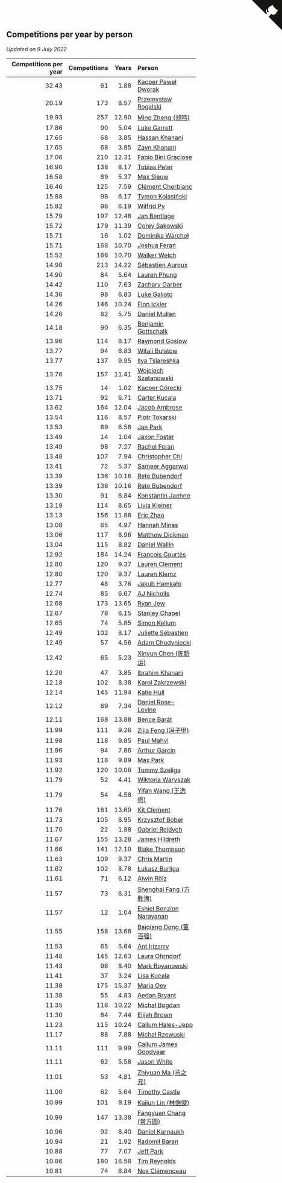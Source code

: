 ## Competitions per year by person

*Updated on  9 July 2022*

| Competitions per year | Competitions | Years | Person |
| ---: | ---: | ---: | :--- |
| 32.43 | 61 | 1.88 | [Kacper Paweł Dworak](https://www.worldcubeassociation.org/persons/2020DWOR01) |
| 20.19 | 173 | 8.57 | [Przemysław Rogalski](https://www.worldcubeassociation.org/persons/2013ROGA02) |
| 19.93 | 257 | 12.90 | [Ming Zheng (郑鸣)](https://www.worldcubeassociation.org/persons/2009ZHEN11) |
| 17.86 | 90 | 5.04 | [Luke Garrett](https://www.worldcubeassociation.org/persons/2017GARR05) |
| 17.65 | 68 | 3.85 | [Hassan Khanani](https://www.worldcubeassociation.org/persons/2018KHAN26) |
| 17.65 | 68 | 3.85 | [Zayn Khanani](https://www.worldcubeassociation.org/persons/2018KHAN28) |
| 17.06 | 210 | 12.31 | [Fabio Bini Graciose](https://www.worldcubeassociation.org/persons/2010GRAC02) |
| 16.90 | 138 | 8.17 | [Tobias Peter](https://www.worldcubeassociation.org/persons/2014PETE03) |
| 16.58 | 89 | 5.37 | [Max Siauw](https://www.worldcubeassociation.org/persons/2017SIAU02) |
| 16.46 | 125 | 7.59 | [Clément Cherblanc](https://www.worldcubeassociation.org/persons/2014CHER05) |
| 15.88 | 98 | 6.17 | [Tymon Kolasiński](https://www.worldcubeassociation.org/persons/2016KOLA02) |
| 15.82 | 98 | 6.19 | [Wilfrid Py](https://www.worldcubeassociation.org/persons/2016PYWI01) |
| 15.79 | 197 | 12.48 | [Jan Bentlage](https://www.worldcubeassociation.org/persons/2010BENT01) |
| 15.72 | 179 | 11.39 | [Corey Sakowski](https://www.worldcubeassociation.org/persons/2011SAKO01) |
| 15.71 | 16 | 1.02 | [Dominika Warchoł](https://www.worldcubeassociation.org/persons/2021WARC01) |
| 15.71 | 168 | 10.70 | [Joshua Feran](https://www.worldcubeassociation.org/persons/2011FERA01) |
| 15.52 | 166 | 10.70 | [Walker Welch](https://www.worldcubeassociation.org/persons/2011WELC01) |
| 14.98 | 213 | 14.22 | [Sébastien Auroux](https://www.worldcubeassociation.org/persons/2008AURO01) |
| 14.90 | 84 | 5.64 | [Lauren Phung](https://www.worldcubeassociation.org/persons/2016PHUN02) |
| 14.42 | 110 | 7.63 | [Zachary Garber](https://www.worldcubeassociation.org/persons/2014GARB01) |
| 14.36 | 98 | 6.83 | [Luke Galioto](https://www.worldcubeassociation.org/persons/2015GALI02) |
| 14.26 | 146 | 10.24 | [Finn Ickler](https://www.worldcubeassociation.org/persons/2012ICKL01) |
| 14.26 | 82 | 5.75 | [Daniel Mullen](https://www.worldcubeassociation.org/persons/2016MULL04) |
| 14.18 | 90 | 6.35 | [Benjamin Gottschalk](https://www.worldcubeassociation.org/persons/2016GOTT01) |
| 13.96 | 114 | 8.17 | [Raymond Goslow](https://www.worldcubeassociation.org/persons/2014GOSL01) |
| 13.77 | 94 | 6.83 | [Witali Bułatow](https://www.worldcubeassociation.org/persons/2015BUAT01) |
| 13.77 | 137 | 9.95 | [Ilya Tsiareshka](https://www.worldcubeassociation.org/persons/2012TERE01) |
| 13.76 | 157 | 11.41 | [Wojciech Szatanowski](https://www.worldcubeassociation.org/persons/2011SZAT01) |
| 13.75 | 14 | 1.02 | [Kacper Górecki](https://www.worldcubeassociation.org/persons/2021GORE01) |
| 13.71 | 92 | 6.71 | [Carter Kucala](https://www.worldcubeassociation.org/persons/2015KUCA01) |
| 13.62 | 164 | 12.04 | [Jacob Ambrose](https://www.worldcubeassociation.org/persons/2010AMBR01) |
| 13.54 | 116 | 8.57 | [Piotr Tokarski](https://www.worldcubeassociation.org/persons/2013TOKA01) |
| 13.53 | 89 | 6.58 | [Jae Park](https://www.worldcubeassociation.org/persons/2015PARK24) |
| 13.49 | 14 | 1.04 | [Jaxon Foster](https://www.worldcubeassociation.org/persons/2021FOST01) |
| 13.49 | 98 | 7.27 | [Rachel Feran](https://www.worldcubeassociation.org/persons/2015FERA01) |
| 13.48 | 107 | 7.94 | [Christopher Chi](https://www.worldcubeassociation.org/persons/2014CHIC01) |
| 13.41 | 72 | 5.37 | [Sameer Aggarwal](https://www.worldcubeassociation.org/persons/2017AGGA01) |
| 13.39 | 136 | 10.16 | [Reto Bubendorf](https://www.worldcubeassociation.org/persons/2012BUBE01) |
| 13.39 | 136 | 10.16 | [Reto Bubendorf](https://www.worldcubeassociation.org/persons/2012BUBE01) |
| 13.30 | 91 | 6.84 | [Konstantin Jaehne](https://www.worldcubeassociation.org/persons/2015JAEH01) |
| 13.19 | 114 | 8.65 | [Livia Kleiner](https://www.worldcubeassociation.org/persons/2013KLEI03) |
| 13.13 | 156 | 11.88 | [Eric Zhao](https://www.worldcubeassociation.org/persons/2010ZHAO19) |
| 13.08 | 65 | 4.97 | [Hannah Minas](https://www.worldcubeassociation.org/persons/2017MINA04) |
| 13.06 | 117 | 8.96 | [Matthew Dickman](https://www.worldcubeassociation.org/persons/2013DICK01) |
| 13.04 | 115 | 8.82 | [Daniel Wallin](https://www.worldcubeassociation.org/persons/2013WALL03) |
| 12.92 | 184 | 14.24 | [François Courtès](https://www.worldcubeassociation.org/persons/2008COUR01) |
| 12.80 | 120 | 9.37 | [Lauren Clement](https://www.worldcubeassociation.org/persons/2013KLEM01) |
| 12.80 | 120 | 9.37 | [Lauren Klemz](https://www.worldcubeassociation.org/persons/2013KLEM01) |
| 12.77 | 48 | 3.76 | [Jakub Hamkało](https://www.worldcubeassociation.org/persons/2018HAMK01) |
| 12.74 | 85 | 6.67 | [AJ Nicholls](https://www.worldcubeassociation.org/persons/2015NICH04) |
| 12.68 | 173 | 13.65 | [Ryan Jew](https://www.worldcubeassociation.org/persons/2008JEWR01) |
| 12.67 | 78 | 6.15 | [Stanley Chapel](https://www.worldcubeassociation.org/persons/2016CHAP04) |
| 12.65 | 74 | 5.85 | [Simon Kellum](https://www.worldcubeassociation.org/persons/2016KELL12) |
| 12.49 | 102 | 8.17 | [Juliette Sébastien](https://www.worldcubeassociation.org/persons/2014SEBA01) |
| 12.49 | 57 | 4.56 | [Adam Chodyniecki](https://www.worldcubeassociation.org/persons/2017CHOD02) |
| 12.42 | 65 | 5.23 | [Xinyun Chen (陈新运)](https://www.worldcubeassociation.org/persons/2017CHEN36) |
| 12.20 | 47 | 3.85 | [Ibrahim Khanani](https://www.worldcubeassociation.org/persons/2018KHAN27) |
| 12.18 | 102 | 8.38 | [Karol Zakrzewski](https://www.worldcubeassociation.org/persons/2014ZAKR01) |
| 12.14 | 145 | 11.94 | [Katie Hull](https://www.worldcubeassociation.org/persons/2010HULL01) |
| 12.12 | 89 | 7.34 | [Daniel Rose-Levine](https://www.worldcubeassociation.org/persons/2015ROSE01) |
| 12.11 | 168 | 13.88 | [Bence Barát](https://www.worldcubeassociation.org/persons/2008BARA01) |
| 11.99 | 111 | 9.26 | [Zijia Feng (冯子甲)](https://www.worldcubeassociation.org/persons/2013FENG02) |
| 11.98 | 118 | 9.85 | [Paul Mahvi](https://www.worldcubeassociation.org/persons/2012MAHV01) |
| 11.96 | 94 | 7.86 | [Arthur Garcin](https://www.worldcubeassociation.org/persons/2014GARC27) |
| 11.93 | 118 | 9.89 | [Max Park](https://www.worldcubeassociation.org/persons/2012PARK03) |
| 11.92 | 120 | 10.06 | [Tommy Szeliga](https://www.worldcubeassociation.org/persons/2012SZEL01) |
| 11.79 | 52 | 4.41 | [Wiktoria Waryszak](https://www.worldcubeassociation.org/persons/2018WARY01) |
| 11.79 | 54 | 4.58 | [Yifan Wang (王逸帆)](https://www.worldcubeassociation.org/persons/2017WANY29) |
| 11.76 | 161 | 13.69 | [Kit Clement](https://www.worldcubeassociation.org/persons/2008CLEM01) |
| 11.73 | 105 | 8.95 | [Krzysztof Bober](https://www.worldcubeassociation.org/persons/2013BOBE01) |
| 11.70 | 22 | 1.88 | [Gabriel Rejdych](https://www.worldcubeassociation.org/persons/2020REJD01) |
| 11.67 | 155 | 13.28 | [James Hildreth](https://www.worldcubeassociation.org/persons/2009HILD01) |
| 11.66 | 141 | 12.10 | [Blake Thompson](https://www.worldcubeassociation.org/persons/2010THOM03) |
| 11.63 | 109 | 9.37 | [Chris Martin](https://www.worldcubeassociation.org/persons/2013MART03) |
| 11.62 | 102 | 8.78 | [Łukasz Burliga](https://www.worldcubeassociation.org/persons/2013BURL01) |
| 11.61 | 71 | 6.12 | [Alwin Rölz](https://www.worldcubeassociation.org/persons/2016ROLZ01) |
| 11.57 | 73 | 6.31 | [Shenghai Fang (方胜海)](https://www.worldcubeassociation.org/persons/2016FANG01) |
| 11.57 | 12 | 1.04 | [Eshiel Benzion Narayanan](https://www.worldcubeassociation.org/persons/2021NARA03) |
| 11.55 | 158 | 13.68 | [Baiqiang Dong (董百强)](https://www.worldcubeassociation.org/persons/2008DONG06) |
| 11.53 | 65 | 5.64 | [Ant Irizarry](https://www.worldcubeassociation.org/persons/2016IRIZ02) |
| 11.48 | 145 | 12.63 | [Laura Ohrndorf](https://www.worldcubeassociation.org/persons/2009OHRN01) |
| 11.43 | 96 | 8.40 | [Mark Boyanowski](https://www.worldcubeassociation.org/persons/2014BOYA01) |
| 11.41 | 37 | 3.24 | [Lisa Kucala](https://www.worldcubeassociation.org/persons/2019KUCA01) |
| 11.38 | 175 | 15.37 | [Maria Oey](https://www.worldcubeassociation.org/persons/2007OEYM01) |
| 11.38 | 55 | 4.83 | [Aedan Bryant](https://www.worldcubeassociation.org/persons/2017BRYA06) |
| 11.35 | 116 | 10.22 | [Michał Bogdan](https://www.worldcubeassociation.org/persons/2012BOGD01) |
| 11.30 | 84 | 7.44 | [Elijah Brown](https://www.worldcubeassociation.org/persons/2015BROW03) |
| 11.23 | 115 | 10.24 | [Callum Hales-Jepp](https://www.worldcubeassociation.org/persons/2012HALE01) |
| 11.17 | 88 | 7.88 | [Michał Rzewuski](https://www.worldcubeassociation.org/persons/2014RZEW01) |
| 11.11 | 111 | 9.99 | [Callum James Goodyear](https://www.worldcubeassociation.org/persons/2012GOOD02) |
| 11.11 | 62 | 5.58 | [Jason White](https://www.worldcubeassociation.org/persons/2016WHIT16) |
| 11.01 | 53 | 4.81 | [Zhiyuan Ma (马之元)](https://www.worldcubeassociation.org/persons/2017MAZH04) |
| 11.00 | 62 | 5.64 | [Timothy Castle](https://www.worldcubeassociation.org/persons/2016CAST48) |
| 10.99 | 101 | 9.19 | [Kaijun Lin (林恺俊)](https://www.worldcubeassociation.org/persons/2013LINK01) |
| 10.99 | 147 | 13.38 | [Fangyuan Chang (常方圆)](https://www.worldcubeassociation.org/persons/2009CHAN04) |
| 10.96 | 92 | 8.40 | [Daniel Karnaukh](https://www.worldcubeassociation.org/persons/2014KARN02) |
| 10.94 | 21 | 1.92 | [Radomił Baran](https://www.worldcubeassociation.org/persons/2020BARA02) |
| 10.88 | 77 | 7.07 | [Jeff Park](https://www.worldcubeassociation.org/persons/2015PARK08) |
| 10.86 | 180 | 16.58 | [Tim Reynolds](https://www.worldcubeassociation.org/persons/2005REYN01) |
| 10.81 | 74 | 6.84 | [Nox Clémenceau](https://www.worldcubeassociation.org/persons/2015CLEM03) |


<a href="https://github.com/jonatanklosko/wca_statistics" class="github-corner" aria-label="View source on Github"><svg width="80" height="80" viewBox="0 0 250 250" style="fill:#151513; color:#fff; position: absolute; top: 0; border: 0; right: 0;" aria-hidden="true"><path d="M0,0 L115,115 L130,115 L142,142 L250,250 L250,0 Z"></path><path d="M128.3,109.0 C113.8,99.7 119.0,89.6 119.0,89.6 C122.0,82.7 120.5,78.6 120.5,78.6 C119.2,72.0 123.4,76.3 123.4,76.3 C127.3,80.9 125.5,87.3 125.5,87.3 C122.9,97.6 130.6,101.9 134.4,103.2" fill="currentColor" style="transform-origin: 130px 106px;" class="octo-arm"></path><path d="M115.0,115.0 C114.9,115.1 118.7,116.5 119.8,115.4 L133.7,101.6 C136.9,99.2 139.9,98.4 142.2,98.6 C133.8,88.0 127.5,74.4 143.8,58.0 C148.5,53.4 154.0,51.2 159.7,51.0 C160.3,49.4 163.2,43.6 171.4,40.1 C171.4,40.1 176.1,42.5 178.8,56.2 C183.1,58.6 187.2,61.8 190.9,65.4 C194.5,69.0 197.7,73.2 200.1,77.6 C213.8,80.2 216.3,84.9 216.3,84.9 C212.7,93.1 206.9,96.0 205.4,96.6 C205.1,102.4 203.0,107.8 198.3,112.5 C181.9,128.9 168.3,122.5 157.7,114.1 C157.9,116.9 156.7,120.9 152.7,124.9 L141.0,136.5 C139.8,137.7 141.6,141.9 141.8,141.8 Z" fill="currentColor" class="octo-body"></path></svg></a><style>.github-corner:hover .octo-arm{animation:octocat-wave 560ms ease-in-out}@keyframes octocat-wave{0%,100%{transform:rotate(0)}20%,60%{transform:rotate(-25deg)}40%,80%{transform:rotate(10deg)}}@media (max-width:500px){.github-corner:hover .octo-arm{animation:none}.github-corner .octo-arm{animation:octocat-wave 560ms ease-in-out}}</style>
